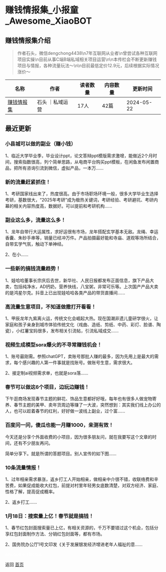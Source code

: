 # 赚钱情报集_小报童_Awesome_XiaoBOT

## 赚钱情报集介绍
> 作者石头，微信dengchong4438\n7年互联网从业者\n曾尝试各种互联网项目实操\n目前从事C端B端私域相关项目运营\n\n本传栏会不断更新赚钱项目与情报，各种流量玩法～\n\n目前最低定价12.9元，后续根据实际情况涨价～  
  


|名称|作者|读者数量|内容数量|更新时间|
|---|---|---|---|---|
|[赚钱情报集](https://xiaobot.net/p/15272810209?refer=9c3f1c95-a052-465a-9902-f6d75080262a)|石头 ｜私域运营|17人|42篇|2024-05-22|

## 最近更新
### 小县城可以做的副业（赚小钱）

1、临近大学毕业季，毕业设计ppt，论文答辩ppt模版需求激增，能做近2个月时间，搜索指数很高，列个简单思路，从电商平台购买ppt模板，在闲鱼发布闲置商品，把所有咨询引流到微信，虚拟产品，一本万......

### 新的流量赶紧抓住！

1、考研国家线出来了，热度很高。由于市场职场环境一般，很多大学毕业生选择考研，基数很大，“2025年考研”成为极热关键词，考研经验、考研避坑、考研内幕的相关内容热度高，数据好。可以提前和考研机构......

### 副业这么多，流量这么多！

1、龙年自带行大运属性，求好运很有市场，龙年搭配玄学基本无敌。龙绳、幸运香囊、朱砂手串等，销量已经冲万件。产品拍摄最好能和寺庙、道观等场所结合，自带玄学气氛，触动下单神经。

2、在小......

### 一些新的搞钱流量趋势！

1、娃哈哈董事长宗庆后去世，新华社、人民日报都发布正面信息，旗下产品大卖，包括纯净水，AD钙奶，营养快线，八宝粥，非常可乐等。上次国产产品大卖的是鸿星尔克。抖音上已出现娃哈哈各类产品的带货直播间......

### 高流量生意项目，不知道做撒打开看看！

1、甲辰龙年九紫离火运，传统文化会崛起大热。现在国潮非遗儿童研学很火，让家庭和孩子亲身到城市体验传统文化（戏曲、造纸、剪纸、中药、彩灯、脸谱、陶瓷），小红薯宝妈很多，发布相关引流帖，引流私域成交......

### 视频生成模型sora爆火的不寻常赚钱机会！

1、账号最刚需。参照chatGPT，卖账号那批人赚的最多，因为先用上是最大的需求，每个感兴趣的人第一件事就是找账号。做账号生意，需求很大。

2、接定制ai视频需求单，也就是sora落......

### 春节可以做这6个项目，边玩边赚钱！

下午逛商场发现春节主题的鲜花、饰品生意都好好哦，每年也有很多人做宠物寄养、春节主题的美甲、卖年货周边等赚了一大波，突然想到：其实我们线上办公的人，也可以趁着春节的红利，好好做一波线上副业，过个富......

### 百度问一问，傻瓜也能一月赚1000，亲测有效！

今天还是分享个外面收费的小项目，因为很多朋友问，就在我要写这个文章的时间，还有不少朋友再问。



简单分享下。就是所谓的答题项目。别人宣传的如下图......

### 10条流量情报！

1、过年相亲需求暴涨，返乡打工人开始相亲，做相亲中介很不错，收联络费和辛苦费，如果促成能收大红包，前提对村里年轻男女底数清楚，对双方经济、家庭、性格了解，提高促成概率。

2、返乡打工......

### 1月18日：搜索量上亿！春节就是搞钱！

1、春节红包封面搜索量已上亿，有相关资源的，千万不要错过这个机会，包括分享红包封面制作方法、分销红包封面等，都有市场。

2、国务院办公厅1号文印发《关于发展银发经济增进老年人福祉的意......


<a href="https://github.com/Reno9527/awesome-xiaobot" style="color: white; text-decoration: none;">awesome-xiaobot</a>

返回 [首页](../README.md)
